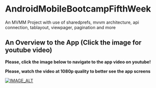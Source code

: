 # AndroidMobileBootcampFifthWeek
An MVMM Project with use of sharedprefs, mvvm architecture, api connection, tablayout, viewpager, pagination and more

## An Overview to the App (Click the image for youtube video)

**Please, click the image below to navigate to the app video on youtube!**

**Please, watch the video at 1080p quality to better see the app screens**

[![IMAGE_ALT](https://user-images.githubusercontent.com/35261110/135831803-7483dc18-3df8-4cc9-ba9d-fe1ea00a0749.png)](https://youtu.be/WONC8G9ktN0)


